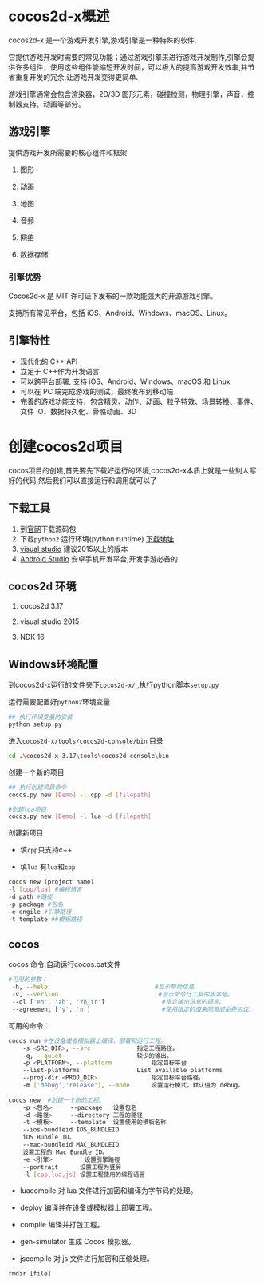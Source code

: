 

# cocos2d-x概述

cocos2d-x 是一个游戏开发引擎,游戏引擎是一种特殊的软件,



它提供游戏开发时需要的常见功能；通过游戏引擎来进行游戏开发制作,引擎会提供许多组件，使用这些组件能缩短开发时间，可以极大的提高游戏开发效率,并节省重复开发的冗余.让游戏开发变得更简单.

游戏引擎通常会包含渲染器，2D/3D 图形元素，碰撞检测，物理引擎，声音，控制器支持，动画等部分。

## 游戏引擎

提供游戏开发所需要的核心组件和框架

1. 图形

2. 动画

3. 地图

4. 音频

5. 网络

6. 数据存储

   

### 引擎优势

Cocos2d-x 是 MIT 许可证下发布的一款功能强大的开源游戏引擎。

支持所有常见平台，包括 iOS、Android、Windows、macOS、Linux。

## 引擎特性

- 现代化的 C++ API
- 立足于 C++作为开发语言
- 可以跨平台部署, 支持 iOS、Android、Windows、macOS 和 Linux
- 可以在 PC 端完成游戏的测试，最终发布到移动端
- 完善的游戏功能支持，包含精灵、动作、动画、粒子特效、场景转换、事件、文件 IO、数据持久化、骨骼动画、3D

# 创建cocos2d项目

cocos项目的创建,首先要先下载好运行的环境,cocos2d-x本质上就是一些别人写好的代码,然后我们可以直接运行和调用就可以了

## 下载工具

1. 到[官网](http://www.cocos2d-x.org/)下载源码包
2. 下载`python2` 运行环境(python runtime) [下载地址](https://www.python.org/downloads/release)
3. [visual studio](https://visualstudio.microsoft.com/zh-hans/downloads/) 建议2015以上的版本
4. [Android Studio](http://www.android-studio.org/) 安卓手机开发平台,开发手游必备的

## cocos2d 环境

1. cocos2d 3.17  

2. visual studio 2015

3. NDK 16



## Windows环境配置

到cocos2d-x运行的文件夹下`cocos2d-x/`  ,执行python脚本`setup.py `

运行需要配置好`python2`环境变量

```sh
## 执行环境变量的安装
python setup.py
```

进入`cocos2d-x/tools/cocos2d-console/bin`  目录

```sh
cd .\cocos2d-x-3.17\tools\cocos2d-console\bin
```

创建一个新的项目

```sh
## 执行创建项目命令
cocos.py new [Demo] -l cpp -d [filepath]

#创建lua项目 
cocos.py new [Demo] -l lua -d [filepath]
```

创建新项目 

+ 填`cpp`只支持c++ 

+ 填`lua` 有`lua`和`cpp`

```sh
cocos new (project name) 
-l [cpp/lua] #编程语言
-d path #路径
-p package #包名
-e engile #引擎路径
-t template ##模板路径
```

## cocos

cocos 命令,自动运行cocos.bat文件

```sh
#可用的参数：
 -h, --help 							 #显示帮助信息。
 -v, --version							  #显示命令行工具的版本号。
 --ol ['en', 'zh', 'zh_tr']				   #指定输出信息的语言。
 --agreement ['y', 'n'] 				   #使用指定的值来同意或拒绝协议。
```

可用的命令：

```sh
cocos run #在设备或者模拟器上编译，部署和运行工程。
    -s <SRC_DIR>, --src				指定工程路径。
    -q, --quiet           			较少的输出。
    -p <PLATFORM>, --platform			指定目标平台
    --list-platforms      			List available platforms
    --proj-dir <PROJ_DIR>   			指定目标平台路径。
    -m ['debug','release'], --mode   	设置运行模式，默认值为 debug。
    
cocos new  #创建一个新的工程。
	-p <包名>		--package	设置包名
	-d <路径>		--directory	工程的路径
	-t <模板> 	--template	设置使用的模板名称
	--ios-bundleid IOS_BUNDLEID
	iOS Bundle ID。
	--mac-bundleid MAC_BUNDLEID
	设置工程的 Mac Bundle ID。	
	-e <引擎>			设置引擎路径
	--portrait		设置工程为竖屏
	-l [cpp,lua,js]	设置工程使用的编程语言
```

- luacompile       对 lua 文件进行加密和编译为字节码的处理。
- deploy           编译并在设备或模拟器上部署工程。
- compile          编译并打包工程。
- gen-simulator    生成 Cocos 模拟器。

- jscompile        对 js 文件进行加密和压缩处理。

```shell
rmdir [file]
```
